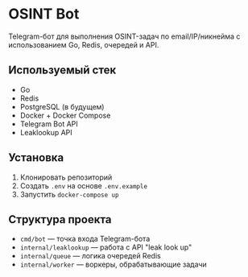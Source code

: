 # OSINT Bot

Telegram-бот для выполнения OSINT-задач по email/IP/никнейма с использованием Go, Redis, очередей и API.

## Используемый стек

- Go
- Redis
- PostgreSQL (в будущем)
- Docker + Docker Compose
- Telegram Bot API
- Leaklookup API

## Установка

1. Клонировать репозиторий
2. Создать `.env` на основе `.env.example`
3. Запустить `docker-compose up`

## Структура проекта

- `cmd/bot` — точка входа Telegram-бота
- `internal/leaklookup` — работа с API "leak look up"
- `internal/queue` — логика очередей Redis
- `internal/worker` — воркеры, обрабатывающие задачи
